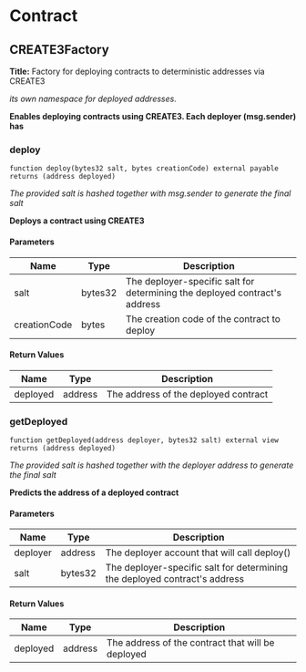 # Contract 

## CREATE3Factory

**Title:** Factory for deploying contracts to deterministic addresses via CREATE3

_its own namespace for deployed addresses._

**Enables deploying contracts using CREATE3. Each deployer (msg.sender) has**

### deploy

```solidity
function deploy(bytes32 salt, bytes creationCode) external payable returns (address deployed)
```

_The provided salt is hashed together with msg.sender to generate the final salt_

**Deploys a contract using CREATE3**

#### Parameters

| Name | Type | Description |
| ---- | ---- | ----------- |
| salt | bytes32 | The deployer-specific salt for determining the deployed contract's address |
| creationCode | bytes | The creation code of the contract to deploy |

#### Return Values

| Name | Type | Description |
| ---- | ---- | ----------- |
| deployed | address | The address of the deployed contract |

### getDeployed

```solidity
function getDeployed(address deployer, bytes32 salt) external view returns (address deployed)
```

_The provided salt is hashed together with the deployer address to generate the final salt_

**Predicts the address of a deployed contract**

#### Parameters

| Name | Type | Description |
| ---- | ---- | ----------- |
| deployer | address | The deployer account that will call deploy() |
| salt | bytes32 | The deployer-specific salt for determining the deployed contract's address |

#### Return Values

| Name | Type | Description |
| ---- | ---- | ----------- |
| deployed | address | The address of the contract that will be deployed |

